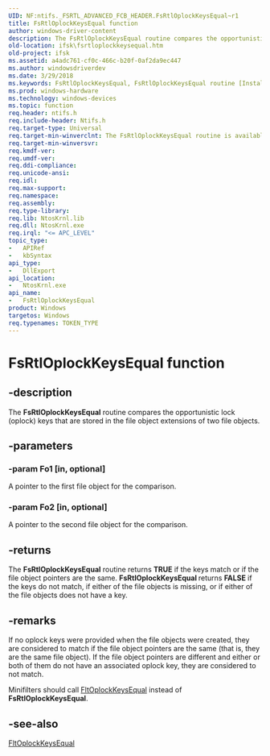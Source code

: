 ```yaml
---
UID: NF:ntifs._FSRTL_ADVANCED_FCB_HEADER.FsRtlOplockKeysEqual~r1
title: FsRtlOplockKeysEqual function
author: windows-driver-content
description: The FsRtlOplockKeysEqual routine compares the opportunistic lock (oplock) keys that are stored in the file object extensions of two file objects.
old-location: ifsk\fsrtloplockkeysequal.htm
old-project: ifsk
ms.assetid: a4adc761-cf0c-466c-b20f-0af2da9ec447
ms.author: windowsdriverdev
ms.date: 3/29/2018
ms.keywords: FsRtlOplockKeysEqual, FsRtlOplockKeysEqual routine [Installable File System Drivers], fsrtlref_ee1323ee-1f65-4323-8648-f613d1ac04c5.xml, ifsk.fsrtloplockkeysequal, ntifs/FsRtlOplockKeysEqual
ms.prod: windows-hardware
ms.technology: windows-devices
ms.topic: function
req.header: ntifs.h
req.include-header: Ntifs.h
req.target-type: Universal
req.target-min-winverclnt: The FsRtlOplockKeysEqual routine is available starting with Windows 7.
req.target-min-winversvr: 
req.kmdf-ver: 
req.umdf-ver: 
req.ddi-compliance: 
req.unicode-ansi: 
req.idl: 
req.max-support: 
req.namespace: 
req.assembly: 
req.type-library: 
req.lib: NtosKrnl.lib
req.dll: NtosKrnl.exe
req.irql: "<= APC_LEVEL"
topic_type:
-	APIRef
-	kbSyntax
api_type:
-	DllExport
api_location:
-	NtosKrnl.exe
api_name:
-	FsRtlOplockKeysEqual
product: Windows
targetos: Windows
req.typenames: TOKEN_TYPE
---
```


# FsRtlOplockKeysEqual function


## -description


The <b>FsRtlOplockKeysEqual</b> routine compares the opportunistic lock (oplock) keys that are stored in the file object extensions of two file objects. 


## -parameters




### -param Fo1 [in, optional]

A pointer to the first file object for the comparison. 


### -param Fo2 [in, optional]

A pointer to the second file object for the comparison. 


## -returns



The <b>FsRtlOplockKeysEqual</b> routine returns <b>TRUE</b> if the keys match or if the file object pointers are the same. <b>FsRtlOplockKeysEqual </b>returns <b>FALSE</b> if the keys do not match, if either of the file objects is missing, or if either of the file objects does not have a key. 




## -remarks



If no oplock keys were provided when the file objects were created, they are considered to match if the file object pointers are the same (that is, they are the same file object). If the file object pointers are different and either or both of them do not have an associated oplock key, they are considered to not match.

Minifilters should call <a href="https://msdn.microsoft.com/library/windows/hardware/ff543408">FltOplockKeysEqual</a> instead of <b>FsRtlOplockKeysEqual</b>. 




## -see-also




<a href="https://msdn.microsoft.com/library/windows/hardware/ff543408">FltOplockKeysEqual</a>
 

 


